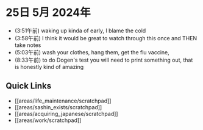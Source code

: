 # 25日 5月 2024年
- (3:51午前) waking up kinda of early, I blame the cold
- (3:58午前) I think it would be great to watch through this once and THEN take notes
- (5:03午前) wash your clothes, hang them, get the flu vaccine, 
- (8:33午前) to do Dogen's test you will need to print something out, that is honestly kind of amazing


 



## Quick Links
- [[areas/life_maintenance/scratchpad]]
- [[areas/sashin_exists/scratchpad]]
- [[areas/acquiring_japanese/scratchpad]]
- [[areas/work/scratchpad]]
